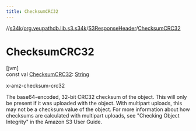 ```yaml
---
title: ChecksumCRC32
---
```

//[s34k](../../../index.html)/[org.veupathdb.lib.s3.s34k](../index.html)/[S3ResponseHeader](index.html)/[ChecksumCRC32](-checksum-c-r-c32.html)



# ChecksumCRC32



[jvm]\
const val [ChecksumCRC32](-checksum-c-r-c32.html): [String](https://kotlinlang.org/api/latest/jvm/stdlib/kotlin/-string/index.html)



x-amz-checksum-crc32



The base64-encoded, 32-bit CRC32 checksum of the object. This will only be present if it was uploaded with the object. With multipart uploads, this may not be a checksum value of the object. For more information about how checksums are calculated with multipart uploads, see "Checking Object Integrity" in the Amazon S3 User Guide.




